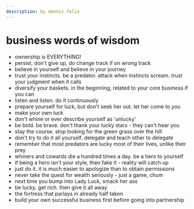 ```yaml
---
description: by dennis felix
---
```


# business words of wisdom

* ownership is EVERYTHING!
* persist, don't give up, do change track if on wrong track
* believe in yourself and believe in your journey
* trust your instincts. be a predator. attack when instincts scream. trust your judgment when it calls
* diversify your baskets. in the beginning, related to your core business if you can
* listen and listen. do it continuously
* prepare yourself for luck, but don't seek her out. let her come to you
* make your own luck
* don't whine or ever describe yourself as 'unlucky'
* be bold. be brave. don't thank your lucky stars - they can't hear you
* stay the course. stop looking for the green grass over the hill
* don't try to do it all yourself. delegate and teach other to delegate
* remember that most predators are lucky most of their lives, unlike their prey
* whiners and cowards die a hundred times a day. be a hero to yourself
* if being a hero isn't your style, then fake it - reality will catch up
* just do it. it is much easier to apologize than to obtain permissions
* never take the quest for wealth seriously - just a game, chum
* next time you bump into Lady Luck, smack her ass
* be lucky. get rich. then give it all away
* the fortress that parlays in already half taken
* build your own successful business first before going into partnership
